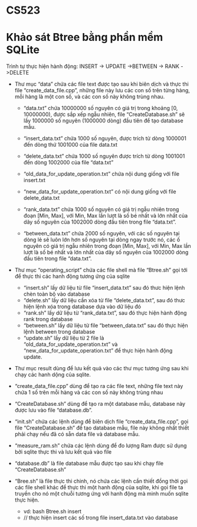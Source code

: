 # CS523
# Khảo sát Btree bằng phần mềm SQLite

Trình tự thực hiện hành động: INSERT -> UPDATE ->BETWEEN -> RANK ->DELETE

- Thư mục “data” chứa các file text được tạo sau khi biên dịch và thực thi file “create_data_file.cpp”, những file này lưu các con số trên từng hàng, mỗi hàng là một con số, và các con số này không trùng nhau.
	+ “data.txt” chứa 10000000 số nguyên có giá trị trong khoảng [0, 10000000), được sắp xếp ngẫu nhiên, file “CreateDatabase.sh” sẽ lấy 1000000 số nguyên (1000000 dòng) đầu tiên để tạo database mẫu.

	+ “insert_data.txt” chứa 1000 số nguyên, được trích từ dòng 1000001 đến dòng thứ 1001000 của file data.txt

	+ “delete_data.txt” chứa 1000 số nguyên được trích từ dòng 1001001 đến dòng 1002000 của file “data.txt”

	+ “old_data_for_update_operation.txt” chứa nội dung giống với file insert.txt
	+ “new_data_for_update_operation.txt” có nội dung giống với file delete_data.txt
	+ “rank_data.txt” chứa 1000 số nguyên có giá trị ngẫu nhiên trong đoạn [Min, Max], với Min, Max lần lượt là số bé nhất và lớn nhất của dãy số nguyên của 1002000 dòng đầu tiên trong file “data.txt”.
	+ “between_data.txt” chứa 2000 số nguyên, với các số nguyên tại dòng lẻ sẽ luôn lớn hơn số nguyên tại dòng ngay trước nó, các ố nguyên có giá trị ngẫu nhiên trong đoạn [Min, Max], với Min, Max lần lượt là số bé nhất và lớn nhất của dãy số nguyên của 1002000 dòng đầu tiên trong file “data.txt”.
	
- Thư mục “operating_script” chứa các file shell mà file “Btree.sh” gọi tới để thực thi các hanh động tương ứng của sqlite
	+ “insert.sh” lấy dữ liệu từ file “insert_data.txt” sau đó thưc hiện lệnh chèn toàn bộ vào database
	+ “delete.sh” lấy dữ liệu cần xóa từ file “delete_data.txt”, sau đó thưc hiện lệnh xóa trong database dựa vào dữ liệu đó
	+ “rank.sh” lấy dữ liệu từ “rank_data.txt”, sau đó thực hiện hành động rank trong database
	+ “between.sh” lấy dữ liệu từ file “between_data.txt” sau đó thực hiện lệnh between trong database 
	+ “update.sh” lấy dữ liệu từ 2 file là “old_data_for_update_operation.txt” và 
“new_data_for_update_operation.txt” để thực hiện hành động update.

- Thư mục result dùng để lưu kết quả vào các thư mục tương ứng sau khi chạy các hanh dộng của sqlite. 
- “create_data_file.cpp” dùng để tạo ra các file text, những file text này chứa 1 số trên mỗi hàng và các con số này không trùng nhau
- “CreateDatabase.sh” dùng để tạo ra một database mẫu, database này được lưu vào file “database.db”.
- “init.sh” chứa các lệnh dùng để biên dịch file “create_data_file.cpp”, gọi file “CreateDatabase.sh” để tạo database mẫu, file này không nhất thiết phải chạy nếu đã có sẵn data file và database mẫu.
- “measure_ram.sh” chứa các lệnh dùng để đo lượng Ram được sử dụng bởi sqlite thực thi và lưu kết quả vào file
- “database.db” là file database mẫu được tạo sau khi chạy file “CreateDatabase.sh”
- “Bree.sh” là file thực thi chinh, nó chứa các lệnh cần thiết đồng thời gọi các file shell khác để thực thi một hanh động của sqlite, khi gọi file ta truyền cho nó một chuỗi tương ứng với hanh động mà minh muốn sqlite thực hiện.
	+ vd: bash Btree.sh insert 
	+ // thực hiện insert các số trong file insert_data.txt vào database

